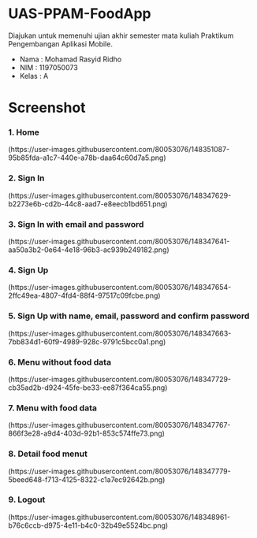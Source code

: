 # UAS-PPAM-FoodApp 

Diajukan untuk memenuhi ujian akhir semester mata kuliah Praktikum Pengembangan Aplikasi Mobile.
- Nama : Mohamad Rasyid Ridho <br>
- NIM : 1197050073<br>
- Kelas : A<br>



# Screenshot

<h3>1. Home </h3>
(https://user-images.githubusercontent.com/80053076/148351087-95b85fda-a1c7-440e-a78b-daa64c60d7a5.png)

<h3>2. Sign In</h3>
(https://user-images.githubusercontent.com/80053076/148347629-b2273e6b-cd2b-44c8-aad7-e8eecb1bd651.png)

<h3>3. Sign In with email and password</h3>
(https://user-images.githubusercontent.com/80053076/148347641-aa50a3b2-0e64-4e18-96b3-ac939b249182.png)

<h3>4. Sign Up</h3>
(https://user-images.githubusercontent.com/80053076/148347654-2ffc49ea-4807-4fd4-88f4-97517c09fcbe.png)

<h3>5. Sign Up with name, email, password and confirm password</h3>
(https://user-images.githubusercontent.com/80053076/148347663-7bb834d1-60f9-4989-928c-9791c5bcc0a1.png)

<h3>6. Menu without food data</h3>
(https://user-images.githubusercontent.com/80053076/148347729-cb35ad2b-d924-45fe-be33-ee87f364ca55.png)

<h3>7. Menu with food data</h3>
(https://user-images.githubusercontent.com/80053076/148347767-866f3e28-a9d4-403d-92b1-853c574ffe73.png)

<h3>8. Detail food menut</h3>
(https://user-images.githubusercontent.com/80053076/148347779-5beed648-f713-4125-8322-c1a7ec92642b.png)

<h3>9. Logout</h3>
(https://user-images.githubusercontent.com/80053076/148348961-b76c6ccb-d975-4e11-b4c0-32b49e5524bc.png)

